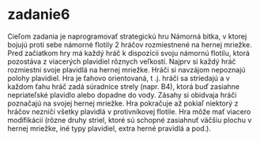 # zadanie6
 
Cieľom zadania je naprogramovať strategickú hru Námorná bitka, v ktorej bojujú proti sebe námorné flotily 2 hráčov rozmiestnené na hernej mriežke. Pred začiatkom hry má každý hráč k dispozícii svoju námornú flotilu, ktorá pozostáva z viacerých plavidiel rôznych veľkostí. Najprv si každý hráč rozmiestni svoje plavidlá na hernej mriežke. Hráči si navzájom nepoznajú polohy plavidiel. Hra je ťahovo orientovaná, t .j. hráči sa striedajú a v každom ťahu hráč zadá súradnice strely (napr. B4), ktorá buď zasiahne nepriateľské plavidlo alebo dopadne do vody. Zásahy si obidvaja hráči poznačajú na svojej hernej mriežke. Hra pokračuje až pokiaľ niektorý z hráčov nezničí všetky plavidlá v protivníkovej flotile. Hra môže mať viacero modifikácií (rôzne druhy striel, ktoré sú schopné zasiahnuť väčšiu plochu v hernej mriežke, iné typy plavidiel, extra herné pravidlá a pod.).
